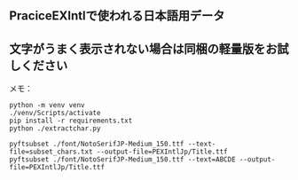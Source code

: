 ## PraciceEXIntlで使われる日本語用データ

## 文字がうまく表示されない場合は同梱の軽量版をお試しください


メモ：
```
python -m venv venv
./venv/Scripts/activate
pip install -r requirements.txt
python ./extractchar.py
```

```
pyftsubset ./font/NotoSerifJP-Medium_150.ttf --text-file=subset_chars.txt --output-file=PEXIntlJp/Title.ttf
pyftsubset ./font/NotoSerifJP-Medium_150.ttf --text=ABCDE --output-file=PEXIntlJp/Title.ttf
```
